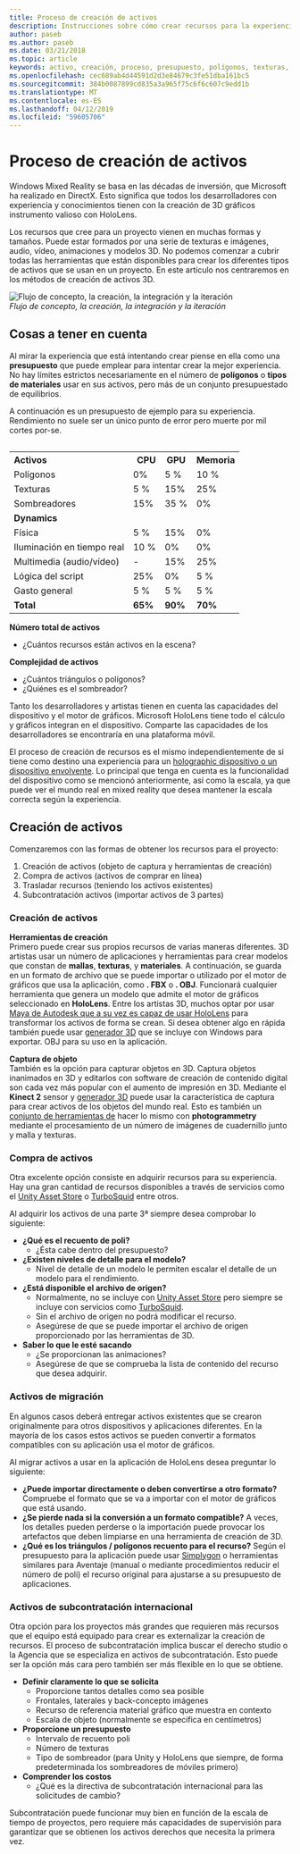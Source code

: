 ```yaml
---
title: Proceso de creación de activos
description: Instrucciones sobre cómo crear recursos para la experiencia de realidad mixta.
author: paseb
ms.author: paseb
ms.date: 03/21/2018
ms.topic: article
keywords: activo, creación, proceso, presupuesto, polígonos, texturas, sombreadores, rendimiento
ms.openlocfilehash: cec689ab4d44591d2d3e84679c3fe51dba161bc5
ms.sourcegitcommit: 384b0087899cd835a3a965f75c6f6c607c9edd1b
ms.translationtype: MT
ms.contentlocale: es-ES
ms.lasthandoff: 04/12/2019
ms.locfileid: "59605706"
---
```

# <a name="asset-creation-process"></a>Proceso de creación de activos

Windows Mixed Reality se basa en las décadas de inversión, que Microsoft ha realizado en DirectX. Esto significa que todos los desarrolladores con experiencia y conocimientos tienen con la creación de 3D gráficos instrumento valioso con HoloLens.

Los recursos que cree para un proyecto vienen en muchas formas y tamaños. Puede estar formados por una serie de texturas e imágenes, audio, vídeo, animaciones y modelos 3D. No podemos comenzar a cubrir todas las herramientas que están disponibles para crear los diferentes tipos de activos que se usan en un proyecto. En este artículo nos centraremos en los métodos de creación de activos 3D.

![Flujo de concepto, la creación, la integración y la iteración](images/concept-creation-integration-iteration-flow-640px.jpg)<br>
*Flujo de concepto, la creación, la integración y la iteración*

## <a name="things-to-consider"></a>Cosas a tener en cuenta

Al mirar la experiencia que está intentando crear piense en ella como una **presupuesto** que puede emplear para intentar crear la mejor experiencia. No hay límites estrictos necesariamente en el número de **polígonos** o **tipos de materiales** usar en sus activos, pero más de un conjunto presupuestado de equilibrios.

A continuación es un presupuesto de ejemplo para su experiencia. Rendimiento no suele ser un único punto de error pero muerte por mil cortes por-se.
<br>

<table style="float:right; margin-left: 10px;">
<tr>
<th style="text-align:left;"><b>Activos</b></th><th style="text-align:right;"> CPU</th><th> GPU</th><th> Memoria</th>
</tr><tr>
<td> Polígonos</td><td> 0%</td><td> 5 %</td><td> 10 %</td>
</tr><tr>
<td> Texturas</td><td> 5 %</td><td> 15%</td><td>25%</td>
</tr><tr>
<td> Sombreadores</td><td> 15%</td><td> 35 %</td><td> 0%</td>
</tr><tr>
<td> <b>Dynamics</b></td><td></td><td></td><td></td>
</tr><tr>
<td> Física</td><td> 5 %</td><td> 15%</td><td> 0%</td>
</tr><tr>
<td> Iluminación en tiempo real</td><td> 10 %</td><td> 0%</td><td> 0%</td>
</tr><tr>
<td> Multimedia (audio/vídeo)</td><td> -</td><td> 15%</td><td> 25%</td>
</tr><tr>
<td> Lógica del script</td><td> 25%</td><td> 0%</td><td> 5 %</td>
</tr><tr>
<td> Gasto general</td><td> 5 %</td><td> 5 %</td><td> 5 %</td>
</tr><tr>
<td> <b>Total</b></td><td> <b>65%</b></td><td> <b>90%</b></td><td> <b>70%</b></td>
</tr>
</table>

**Número total de activos**
* ¿Cuántos recursos están activos en la escena?

**Complejidad de activos**
* ¿Cuántos triángulos o polígonos?
* ¿Quiénes es el sombreador?

Tanto los desarrolladores y artistas tienen en cuenta las capacidades del dispositivo y el motor de gráficos. Microsoft HoloLens tiene todo el cálculo y gráficos integran en el dispositivo. Comparte las capacidades de los desarrolladores se encontraría en una plataforma móvil.

El proceso de creación de recursos es el mismo independientemente de si tiene como destino una experiencia para un [holographic dispositivo o un dispositivo envolvente](mixed-reality.md#the-mixed-reality-spectrum). Lo principal que tenga en cuenta es la funcionalidad del dispositivo como se mencionó anteriormente, así como la escala, ya que puede ver el mundo real en mixed reality que desea mantener la escala correcta según la experiencia. 

## <a name="authoring-assets"></a>Creación de activos

Comenzaremos con las formas de obtener los recursos para el proyecto:
1. Creación de activos (objeto de captura y herramientas de creación)
2. Compra de activos (activos de comprar en línea)
3. Trasladar recursos (teniendo los activos existentes)
4. Subcontratación activos (importar activos de 3 partes)

### <a name="creating-assets"></a>Creación de activos

**Herramientas de creación**<br>
Primero puede crear sus propios recursos de varias maneras diferentes. 3D artistas usar un número de aplicaciones y herramientas para crear modelos que constan de **mallas**, **texturas**, y **materiales**. A continuación, se guarda en un formato de archivo que se puede importar o utilizado por el motor de gráficos que usa la aplicación, como **. FBX** o **. OBJ**. Funcionará cualquier herramienta que genera un modelo que admite el motor de gráficos seleccionado en **HoloLens**. Entre los artistas 3D, muchos optar por usar [Maya de Autodesk que a su vez es capaz de usar HoloLens](https://www.youtube.com/watch?v=q0K3n0Gf8mA) para transformar los activos de forma se crean. Si desea obtener algo en rápida también puede usar [generador 3D](https://developer.microsoft.com/windows/hardware/3d-print/3d-builder-resources) que se incluye con Windows para exportar. OBJ para su uso en la aplicación.

**Captura de objeto**<br>
También es la opción para capturar objetos en 3D. Captura objetos inanimados en 3D y editarlos con software de creación de contenido digital son cada vez más popular con el aumento de impresión en 3D. Mediante el **Kinect 2** sensor y [generador 3D](https://developer.microsoft.com/windows/hardware/3d-print/3d-builder-resources) puede usar la característica de captura para crear activos de los objetos del mundo real. Esto es también un [conjunto de herramientas de](https://en.wikipedia.org/wiki/Comparison_of_photogrammetry_software) hacer lo mismo con **photogrammetry** mediante el procesamiento de un número de imágenes de cuadernillo junto y malla y texturas.

### <a name="purchasing-assets"></a>Compra de activos

Otra excelente opción consiste en adquirir recursos para su experiencia. Hay una gran cantidad de recursos disponibles a través de servicios como el [Unity Asset Store](https://www.assetstore.unity3d.com/) o [TurboSquid](http://www.turbosquid.com/) entre otros.

Al adquirir los activos de una parte 3ª siempre desea comprobar lo siguiente:
* **¿Qué es el recuento de poli?**
  * ¿Ésta cabe dentro del presupuesto?
* **¿Existen niveles de detalle para el modelo?**
  * Nivel de detalle de un modelo le permiten escalar el detalle de un modelo para el rendimiento.
* **¿Está disponible el archivo de origen?**
  * Normalmente, no se incluye con [Unity Asset Store](https://www.assetstore.unity3d.com/) pero siempre se incluye con servicios como [TurboSquid](http://www.turbosquid.com/).
  * Sin el archivo de origen no podrá modificar el recurso.
  * Asegúrese de que se puede importar el archivo de origen proporcionado por las herramientas de 3D.
* **Saber lo que le esté sacando**
  * ¿Se proporcionan las animaciones?
  * Asegúrese de que se comprueba la lista de contenido del recurso que desea adquirir.

### <a name="porting-assets"></a>Activos de migración

En algunos casos deberá entregar activos existentes que se crearon originalmente para otros dispositivos y aplicaciones diferentes. En la mayoría de los casos estos activos se pueden convertir a formatos compatibles con su aplicación usa el motor de gráficos.

Al migrar activos a usar en la aplicación de HoloLens desea preguntar lo siguiente:
* **¿Puede importar directamente o deben convertirse a otro formato?** Compruebe el formato que se va a importar con el motor de gráficos que está usando.
* **¿Se pierde nada si la conversión a un formato compatible?** A veces, los detalles pueden perderse o la importación puede provocar los artefactos que deben limpiarse en una herramienta de creación de 3D.
* **¿Qué es los triángulos / polígonos recuento para el recurso?** Según el presupuesto para la aplicación puede usar [Simplygon](https://www.simplygon.com/) o herramientas similares para Aventaje (manual o mediante procedimientos reducir el número de poli) el recurso original para ajustarse a su presupuesto de aplicaciones.

### <a name="outsourcing-assets"></a>Activos de subcontratación internacional

Otra opción para los proyectos más grandes que requieren más recursos que el equipo está equipado para crear es externalizar la creación de recursos. El proceso de subcontratación implica buscar el derecho studio o la Agencia que se especializa en activos de subcontratación. Esto puede ser la opción más cara pero también ser más flexible en lo que se obtiene.
* **Definir claramente lo que se solicita**
  * Proporcione tantos detalles como sea posible
  * Frontales, laterales y back-concepto imágenes
  * Recurso de referencia material gráfico que muestra en contexto
  * Escala de objeto (normalmente se especifica en centímetros)
* **Proporcione un presupuesto**
  * Intervalo de recuento poli
  * Número de texturas
  * Tipo de sombreador (para Unity y HoloLens que siempre, de forma predeterminada los sombreadores de móviles primero)
* **Comprender los costos**
  * ¿Qué es la directiva de subcontratación internacional para las solicitudes de cambio?

Subcontratación puede funcionar muy bien en función de la escala de tiempo de proyectos, pero requiere más capacidades de supervisión para garantizar que se obtienen los activos derechos que necesita la primera vez.
